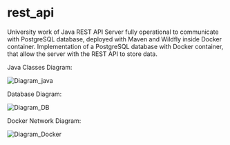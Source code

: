 # rest_api

University work of Java REST API Server fully operational to communicate with PostgreSQL database, deployed with Maven and Wildfly inside Docker container.  Implementation of a PostgreSQL database with Docker container, that allow the server with the REST API to store data.

Java Classes Diagram:

![Diagram_java](https://user-images.githubusercontent.com/46601373/125213894-41230b00-e2ac-11eb-888a-d708b0e387f9.png)

Database Diagram:

![Diagram_DB](https://user-images.githubusercontent.com/46601373/125213875-20f34c00-e2ac-11eb-8e0a-e24cab68db92.png)

Docker Network Diagram:

![Diagram_Docker](https://user-images.githubusercontent.com/46601373/125213904-50a25400-e2ac-11eb-9cbe-ba333b13ff77.png)
